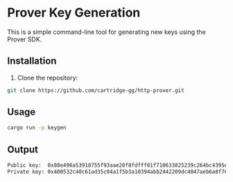 
# Prover Key Generation

This is a simple command-line tool for generating new keys using the Prover SDK.

## Installation
1. Clone the repository:

```bash
git clone https://github.com/cartridge-gg/http-prover.git
```

## Usage
```bash
cargo run -p keygen
```
## Output

```bash
Public key:  0x88e496a53918755f93aae20f8fdfff01f710633825239c264bc4395e3346f3f3, provide it to the server operator.
Private key: 0x400532c40c61ad35c04a1f5b3a10394abb2442209dc4047aeb6a8f76ce47473d, pass this to the sdk to gain access, keep it secret.
```

